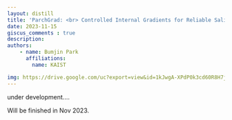 ```yaml
---
layout: distill
title: 'ParchGrad: <br> Controlled Internal Gradients for Reliable Saliency Map'
date: 2023-11-15
giscus_comments : true
description: 
authors: 
    - name: Bumjin Park
      affiliations:
        name: KAIST

img: https://drive.google.com/uc?export=view&id=1kJwgA-XPdP0k3cd60R8H7jdqtgLbLJ44
---
```


under development....

Will be finished in Nov 2023. 